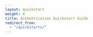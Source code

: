 ```yaml
---
layout: quickstart
weight: 4
title: Authentication Quickstart Guide
redirect_from:
  - "/quickstarts/"
---
```

